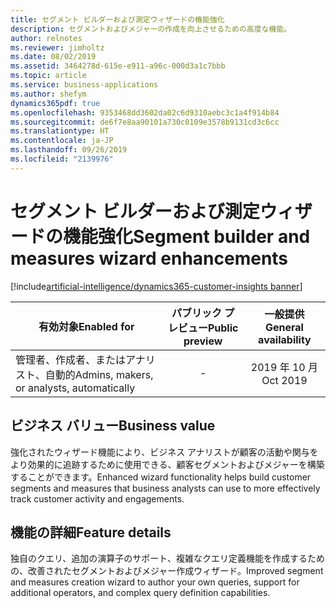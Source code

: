 ```yaml
---
title: セグメント ビルダーおよび測定ウィザードの機能強化
description: セグメントおよびメジャーの作成を向上させるための高度な機能。
author: relnotes
ms.reviewer: jimholtz
ms.date: 08/02/2019
ms.assetid: 3464278d-615e-e911-a96c-000d3a1c7bbb
ms.topic: article
ms.service: business-applications
ms.author: shefym
dynamics365pdf: true
ms.openlocfilehash: 9353468dd3602da02c6d9310aebc3c1a4f914b84
ms.sourcegitcommit: de6f7e8aa90101a730c0109e3578b9131cd3c6cc
ms.translationtype: HT
ms.contentlocale: ja-JP
ms.lasthandoff: 09/26/2019
ms.locfileid: "2139976"
---
```

# <a name="segment-builder-and-measures-wizard-enhancements"></a><span data-ttu-id="d0dd6-103">セグメント ビルダーおよび測定ウィザードの機能強化</span><span class="sxs-lookup"><span data-stu-id="d0dd6-103">Segment builder and measures wizard enhancements</span></span>
[!include[artificial-intelligence/dynamics365-customer-insights banner](../includes/artificial-intelligence/dynamics365-customer-insights.md)]

| <span data-ttu-id="d0dd6-104">有効対象</span><span class="sxs-lookup"><span data-stu-id="d0dd6-104">Enabled for</span></span>    |  <span data-ttu-id="d0dd6-105">パブリック プレビュー</span><span class="sxs-lookup"><span data-stu-id="d0dd6-105">Public preview</span></span> | <span data-ttu-id="d0dd6-106">一般提供</span><span class="sxs-lookup"><span data-stu-id="d0dd6-106">General availability</span></span> | 
| ---------- | :----------: |:----------: |
|<span data-ttu-id="d0dd6-107">管理者、作成者、またはアナリスト、自動的</span><span class="sxs-lookup"><span data-stu-id="d0dd6-107">Admins, makers, or analysts, automatically</span></span>|-| <span data-ttu-id="d0dd6-108">2019 年 10 月</span><span class="sxs-lookup"><span data-stu-id="d0dd6-108">Oct 2019</span></span>|


## <a name="business-value"></a><span data-ttu-id="d0dd6-109">ビジネス バリュー</span><span class="sxs-lookup"><span data-stu-id="d0dd6-109">Business value</span></span>
<!-- bv start -->
<span data-ttu-id="d0dd6-110">強化されたウィザード機能により、ビジネス アナリストが顧客の活動や関与をより効果的に追跡するために使用できる、顧客セグメントおよびメジャーを構築することができます。</span><span class="sxs-lookup"><span data-stu-id="d0dd6-110">Enhanced wizard functionality helps build customer segments and measures that business analysts can use to more effectively track customer activity and engagements.</span></span>

<!-- bv end -->



## <a name="feature-details"></a><span data-ttu-id="d0dd6-111">機能の詳細</span><span class="sxs-lookup"><span data-stu-id="d0dd6-111">Feature details</span></span>
<!--feature detail start -->
<span data-ttu-id="d0dd6-112">独自のクエリ、追加の演算子のサポート、複雑なクエリ定義機能を作成するための、改善されたセグメントおよびメジャー作成ウィザード。</span><span class="sxs-lookup"><span data-stu-id="d0dd6-112">Improved segment and measures creation wizard to author your own queries, support for additional operators, and complex query definition capabilities.</span></span>
<!--feature detail end -->











